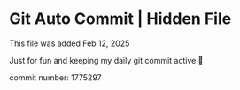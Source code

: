 # Git Auto Commit | Hidden File

This file was added Feb 12, 2025

Just for fun and keeping my daily git commit active 🤪

commit number: 1775297
